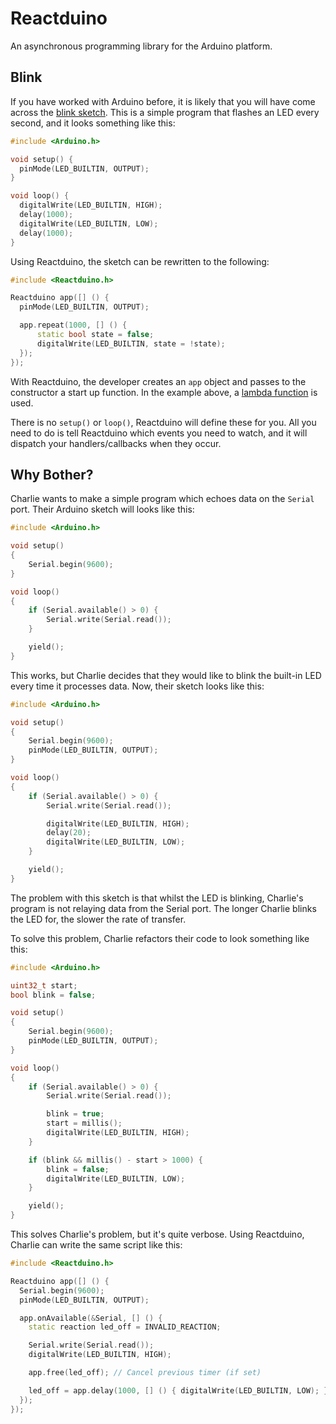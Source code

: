 # Reactduino

An asynchronous programming library for the Arduino platform.

## Blink

If you have worked with Arduino before, it is likely that you will have come across the [blink sketch](https://www.arduino.cc/en/tutorial/blink). This is a simple program that flashes an LED every second, and it looks something like this:

```cpp
#include <Arduino.h>

void setup() {
  pinMode(LED_BUILTIN, OUTPUT);
}

void loop() {
  digitalWrite(LED_BUILTIN, HIGH);
  delay(1000);
  digitalWrite(LED_BUILTIN, LOW);
  delay(1000);
}
```

Using Reactduino, the sketch can be rewritten to the following:

```cpp
#include <Reactduino.h>

Reactduino app([] () {
  pinMode(LED_BUILTIN, OUTPUT);

  app.repeat(1000, [] () {
      static bool state = false;
      digitalWrite(LED_BUILTIN, state = !state);
  });
});
```

With Reactduino, the developer creates an `app` object and passes to the constructor a start up function. In the example above, a [lambda function](http://en.cppreference.com/w/cpp/language/lambda) is used.

There is no `setup()` or `loop()`, Reactduino will define these for you. All you need to do is tell Reactduino which events you need to watch, and it will dispatch your handlers/callbacks when they occur.

## Why Bother?

Charlie wants to make a simple program which echoes data on the `Serial` port. Their Arduino sketch will looks like this:

```cpp
#include <Arduino.h>

void setup()
{
    Serial.begin(9600);
}

void loop()
{
    if (Serial.available() > 0) {
        Serial.write(Serial.read());
    }

    yield();
}
```

This works, but Charlie decides that they would like to blink the built-in LED every time it processes data. Now, their sketch looks like this:

```cpp
#include <Arduino.h>

void setup()
{
    Serial.begin(9600);
    pinMode(LED_BUILTIN, OUTPUT);
}

void loop()
{
    if (Serial.available() > 0) {
        Serial.write(Serial.read());

        digitalWrite(LED_BUILTIN, HIGH);
        delay(20);
        digitalWrite(LED_BUILTIN, LOW);
    }

    yield();
}
```

The problem with this sketch is that whilst the LED is blinking, Charlie's program is not relaying data from the Serial port. The longer Charlie blinks the LED for, the slower the rate of transfer.

To solve this problem, Charlie refactors their code to look something like this:

```cpp
#include <Arduino.h>

uint32_t start;
bool blink = false;

void setup()
{
    Serial.begin(9600);
    pinMode(LED_BUILTIN, OUTPUT);
}

void loop()
{
    if (Serial.available() > 0) {
        Serial.write(Serial.read());

        blink = true;
        start = millis();
        digitalWrite(LED_BUILTIN, HIGH);
    }

    if (blink && millis() - start > 1000) {
        blink = false;
        digitalWrite(LED_BUILTIN, LOW);
    }

    yield();
}
```

This solves Charlie's problem, but it's quite verbose. Using Reactduino, Charlie can write the same script like this:

```c++
#include <Reactduino.h>

Reactduino app([] () {
  Serial.begin(9600);
  pinMode(LED_BUILTIN, OUTPUT);

  app.onAvailable(&Serial, [] () {
    static reaction led_off = INVALID_REACTION;

    Serial.write(Serial.read());
    digitalWrite(LED_BUILTIN, HIGH);

    app.free(led_off); // Cancel previous timer (if set)

    led_off = app.delay(1000, [] () { digitalWrite(LED_BUILTIN, LOW); });
  });
});
```
